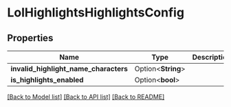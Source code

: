 # LolHighlightsHighlightsConfig

## Properties

Name | Type | Description | Notes
------------ | ------------- | ------------- | -------------
**invalid_highlight_name_characters** | Option<**String**> |  | [optional]
**is_highlights_enabled** | Option<**bool**> |  | [optional]

[[Back to Model list]](../README.md#documentation-for-models) [[Back to API list]](../README.md#documentation-for-api-endpoints) [[Back to README]](../README.md)


